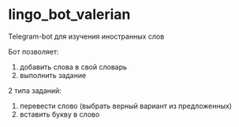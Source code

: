 # lingo_bot_valerian
Telegram-bot для изучения иностранных слов

Бот позволяет: 
1) добавить слова в свой словарь
2) выполнить задание

2 типа заданий: 
1) перевести слово (выбрать верный вариант из предложенных)
2) вставить букву в слово
